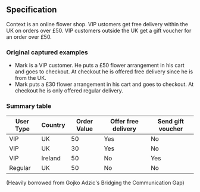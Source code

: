 ## Specification

Context is an online flower shop. VIP ustomers get free delivery within the UK on orders over £50. VIP customers outside the UK get a gift voucher for an order over £50. 

### Original captured examples

* Mark is a VIP customer. He puts a £50 flower arrangement in his cart and goes to checkout. At checkout he is offered free delivery since he is from the UK.
* Mark puts a £30 flower arrangement in his cart and goes to checkout. At checkout he is only offered regular delivery.


### Summary table

User Type   | Country | Order Value | Offer free delivery | Send gift voucher
------------|---------|-------------|-----------------|------------
VIP         | UK      | 50          | Yes        | No 
VIP         | UK      | 30          | Yes        | No 
VIP         | Ireland | 50          | No         | Yes
Regular     | UK      | 50          | No         | No

(Heavily borrowed from Gojko Adzic's Bridging the Communication Gap) 
